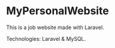 <h1>MyPersonalWebsite</h1>

This is a job website made with Laravel.

Technologies: Laravel & MySQL. 
